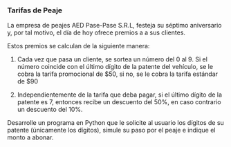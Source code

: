 ### Tarifas de Peaje

La empresa de peajes AED Pase-Pase S.R.L, festeja su séptimo aniversario y, por tal motivo, el día de hoy ofrece premios a a sus clientes.

Estos premios se calculan de la siguiente manera:

1. Cada vez que pasa un cliente, se sortea un número del 0 al 9. Si el número coincide con el último dígito de la patente del vehículo, se le cobra la tarifa promocional de $50, si no, se le cobra la tarifa estándar de $90

2. Independientemente de la tarifa que deba pagar, si el último dígito de la patente es 7, entonces recibe un descuento del 50%, en caso contrario un descuento del 10%.

Desarrolle un programa en Python que le solicite al usuario los dígitos de su patente (únicamente los dígitos), simule su paso por el peaje e indique el monto a abonar.
